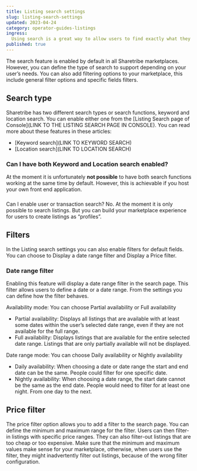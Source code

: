 ```yaml
---
title: Listing search settings
slug: listing-search-settings
updated: 2023-04-24
category: operator-guides-listings
ingress:
  Using search is a great way to allow users to find exactly what they are looking for.
published: true
---
```



The search feature is enabled by default in all Sharetribe marketplaces. However, you can define the type of search to support depending on your user’s needs. You can also add filtering options to your marketplace, this include general filter options and specific fields filters. 

## Search type

Sharetribe has two different search types or search functions, keyword and location search. You can enable either one from the [Listing Search page of Console](LINK TO THE LISTING SEARCH PAGE IN CONSOLE). You can read more about these features in these articles: 

- [Keyword search](LINK TO KEYWORD SEARCH)
- [Location search](LINK TO LOCATION SEARCH)

### Can I have both Keyword and Location search enabled? 

At the moment it is unfortunately **not possible** to have both search functions working at the same time by default. However, this is achievable if you host your own front end application.

### 
Can I enable user or transaction search? 
No. At the moment it is only possible to search listings. But you can build your marketplace experience for users to create listings as “profiles”. 

## Filters
In the Listing search settings you can also enable filters for default fields. You can choose to Display a date range filter and Display a Price filter. 

### Date range filter

Enabling this feature will display a date range filter in the search page. This filter allows users to define a date or a date range. From the settings you can define how the filter behaves. 

Availability mode: You can choose Partial availability or Full availability
 - Partial availability: Displays all listings that are available with at least some dates within the user’s selected date range, even if they are not available for the full range. 
 - Full availability: Displays listings that are available for the entire selected date range. Listings that are only partially available will not be displayed. 

Date range mode: You can choose Daily availability or Nightly availability
 - Daily availability: When choosing a date or date range the start and end date can be the same. People could filter for one specific date. 
 - Nightly availability: When choosing a date range, the start date cannot be the same as the end date. People would need to filter for at least one night. From one day to the next. 

## Price filter

The price filter option allows you to add a filter to the search page. You can define the minimum and maximum range for the filter.  Users can then filter-in listings with specific price ranges. They can also filter-out listings that are too cheap or too expensive. Make sure that the minimum and maximum values make sense for your marketplace, otherwise, when users use the filter, they might inadvertently filter out listings, because of the wrong filter configuration. 

